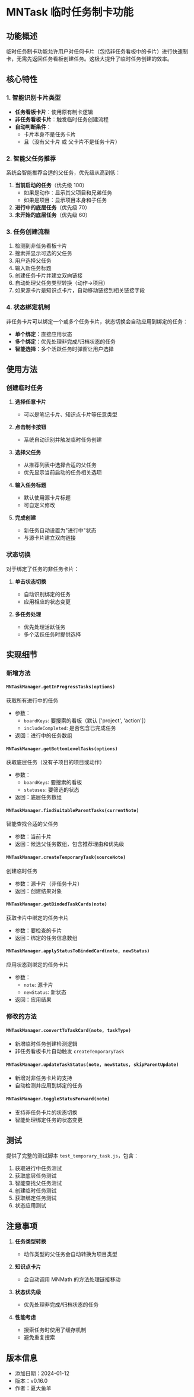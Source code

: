 # MNTask 临时任务制卡功能

## 功能概述

临时任务制卡功能允许用户对任何卡片（包括非任务看板中的卡片）进行快速制卡，无需先返回任务看板创建任务。这极大提升了临时任务创建的效率。

## 核心特性

### 1. 智能识别卡片类型
- **任务看板卡片**：使用原有制卡逻辑
- **非任务看板卡片**：触发临时任务创建流程
- **自动判断条件**：
  - 卡片本身不是任务卡片
  - 且（没有父卡片 或 父卡片不是任务卡片）

### 2. 智能父任务推荐
系统会智能推荐合适的父任务，优先级从高到低：
1. **当前启动的任务**（优先级 100）
   - 如果是动作：显示其父项目和兄弟任务
   - 如果是项目：显示项目本身和子任务
2. **进行中的底层任务**（优先级 70）
3. **未开始的底层任务**（优先级 60）

### 3. 任务创建流程
1. 检测到非任务看板卡片
2. 搜索并显示可选的父任务
3. 用户选择父任务
4. 输入新任务标题
5. 创建任务卡片并建立双向链接
6. 自动处理父任务类型转换（动作→项目）
7. 如果源卡片是知识点卡片，自动移动链接到相关链接字段

### 4. 状态绑定机制
非任务卡片可以绑定一个或多个任务卡片，状态切换会自动应用到绑定的任务：
- **单个绑定**：直接应用状态
- **多个绑定**：优先处理非完成/归档状态的任务
- **智能选择**：多个活跃任务时弹窗让用户选择

## 使用方法

### 创建临时任务

1. **选择任意卡片**
   - 可以是笔记卡片、知识点卡片等任意类型

2. **点击制卡按钮**
   - 系统自动识别并触发临时任务创建

3. **选择父任务**
   - 从推荐列表中选择合适的父任务
   - 优先显示当前启动的任务相关选项

4. **输入任务标题**
   - 默认使用源卡片标题
   - 可自定义修改

5. **完成创建**
   - 新任务自动设置为"进行中"状态
   - 与源卡片建立双向链接

### 状态切换

对于绑定了任务的非任务卡片：

1. **单击状态切换**
   - 自动识别绑定的任务
   - 应用相应的状态变更

2. **多任务处理**
   - 优先处理活跃任务
   - 多个活跃任务时提供选择

## 实现细节

### 新增方法

#### `MNTaskManager.getInProgressTasks(options)`
获取所有进行中的任务
- 参数：
  - `boardKeys`: 要搜索的看板（默认 ['project', 'action']）
  - `includeCompleted`: 是否包含已完成任务
- 返回：进行中的任务数组

#### `MNTaskManager.getBottomLevelTasks(options)`
获取底层任务（没有子项目的项目或动作）
- 参数：
  - `boardKeys`: 要搜索的看板
  - `statuses`: 要筛选的状态
- 返回：底层任务数组

#### `MNTaskManager.findSuitableParentTasks(currentNote)`
智能查找合适的父任务
- 参数：当前卡片
- 返回：候选父任务数组，包含推荐理由和优先级

#### `MNTaskManager.createTemporaryTask(sourceNote)`
创建临时任务
- 参数：源卡片（非任务卡片）
- 返回：创建结果对象

#### `MNTaskManager.getBindedTaskCards(note)`
获取卡片中绑定的任务卡片
- 参数：要检查的卡片
- 返回：绑定的任务信息数组

#### `MNTaskManager.applyStatusToBindedCard(note, newStatus)`
应用状态到绑定的任务卡片
- 参数：
  - `note`: 源卡片
  - `newStatus`: 新状态
- 返回：应用结果

### 修改的方法

#### `MNTaskManager.convertToTaskCard(note, taskType)`
- 新增临时任务创建检测逻辑
- 非任务看板卡片自动触发 `createTemporaryTask`

#### `MNTaskManager.updateTaskStatus(note, newStatus, skipParentUpdate)`
- 新增对非任务卡片的支持
- 自动检测并应用到绑定的任务

#### `MNTaskManager.toggleStatusForward(note)`
- 支持非任务卡片的状态切换
- 智能处理绑定任务的状态变更

## 测试

提供了完整的测试脚本 `test_temporary_task.js`，包含：
1. 获取进行中任务测试
2. 获取底层任务测试
3. 智能查找父任务测试
4. 创建临时任务测试
5. 获取绑定任务测试
6. 状态应用测试

## 注意事项

1. **任务类型转换**
   - 动作类型的父任务会自动转换为项目类型

2. **知识点卡片**
   - 会自动调用 MNMath 的方法处理链接移动

3. **状态优先级**
   - 优先处理非完成/归档状态的任务

4. **性能考虑**
   - 搜索任务时使用了缓存机制
   - 避免重复搜索

## 版本信息

- 添加日期：2024-01-12
- 版本：v0.16.0
- 作者：夏大鱼羊